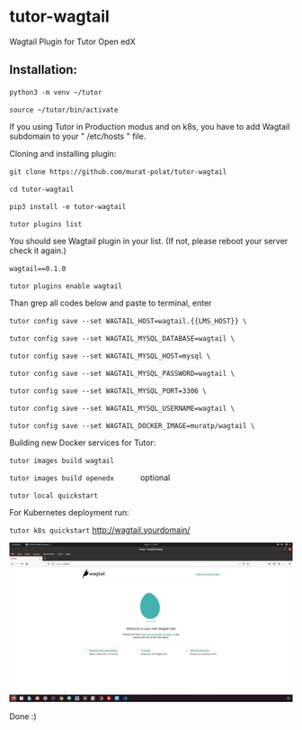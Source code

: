 # tutor-wagtail
Wagtail Plugin for Tutor Open edX



## Installation:

`python3 -m venv ~/tutor  `

`source ~/tutor/bin/activate  `

If you using Tutor in Production modus and on k8s, you have to add Wagtail subdomain to your " /etc/hosts "  file.

Cloning and installing plugin:


`git clone https://github.com/murat-polat/tutor-wagtail   `

`cd tutor-wagtail  `

`pip3 install -e tutor-wagtail    `

`tutor plugins list  `

You should see  Wagtail plugin in your list. (If not, please reboot your server  check it again.)

`wagtail==0.1.0   `  

`tutor plugins enable wagtail `

Than grep all codes below and paste to terminal, enter

`tutor config save --set WAGTAIL_HOST=wagtail.{{LMS_HOST}} \ `

`tutor config save --set WAGTAIL_MYSQL_DATABASE=wagtail \`

`tutor config save --set WAGTAIL_MYSQL_HOST=mysql \`

`tutor config save --set WAGTAIL_MYSQL_PASSWORD=wagtail \`

`tutor config save --set WAGTAIL_MYSQL_PORT=3306 \ `

`tutor config save --set WAGTAIL_MYSQL_USERNAME=wagtail \`

`tutor config save --set WAGTAIL_DOCKER_IMAGE=muratp/wagtail \`

Building new Docker services for Tutor:

`tutor images build wagtail  `

`tutor images build openedx      `  optional

`tutor local quickstart  `

For Kubernetes deployment run:

`tutor k8s quickstart`        http://wagtail.yourdomain/


![](src/wagtail.png)

Done :)